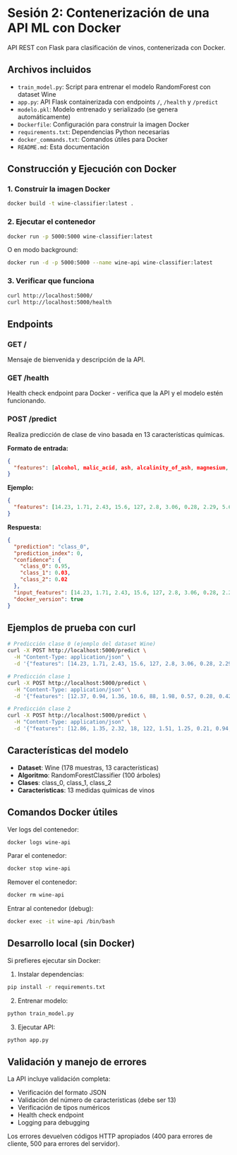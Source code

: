 # Sesión 2: Contenerización de una API ML con Docker

API REST con Flask para clasificación de vinos, contenerizada con Docker.

## Archivos incluidos

- `train_model.py`: Script para entrenar el modelo RandomForest con dataset Wine
- `app.py`: API Flask containerizada con endpoints `/`, `/health` y `/predict`
- `modelo.pkl`: Modelo entrenado y serializado (se genera automáticamente)
- `Dockerfile`: Configuración para construir la imagen Docker
- `requirements.txt`: Dependencias Python necesarias
- `docker_commands.txt`: Comandos útiles para Docker
- `README.md`: Esta documentación

## Construcción y Ejecución con Docker

### 1. Construir la imagen Docker
```bash
docker build -t wine-classifier:latest .
```

### 2. Ejecutar el contenedor
```bash
docker run -p 5000:5000 wine-classifier:latest
```

O en modo background:
```bash
docker run -d -p 5000:5000 --name wine-api wine-classifier:latest
```

### 3. Verificar que funciona
```bash
curl http://localhost:5000/
curl http://localhost:5000/health
```

## Endpoints

### GET /
Mensaje de bienvenida y descripción de la API.

### GET /health
Health check endpoint para Docker - verifica que la API y el modelo estén funcionando.

### POST /predict
Realiza predicción de clase de vino basada en 13 características químicas.

**Formato de entrada:**
```json
{
  "features": [alcohol, malic_acid, ash, alcalinity_of_ash, magnesium, total_phenols, flavanoids, nonflavanoid_phenols, proanthocyanins, color_intensity, hue, od280_od315_of_diluted_wines, proline]
}
```

**Ejemplo:**
```json
{
  "features": [14.23, 1.71, 2.43, 15.6, 127, 2.8, 3.06, 0.28, 2.29, 5.64, 1.04, 3.92, 1065]
}
```

**Respuesta:**
```json
{
  "prediction": "class_0",
  "prediction_index": 0,
  "confidence": {
    "class_0": 0.95,
    "class_1": 0.03,
    "class_2": 0.02
  },
  "input_features": [14.23, 1.71, 2.43, 15.6, 127, 2.8, 3.06, 0.28, 2.29, 5.64, 1.04, 3.92, 1065],
  "docker_version": true
}
```

## Ejemplos de prueba con curl

```bash
# Predicción clase 0 (ejemplo del dataset Wine)
curl -X POST http://localhost:5000/predict \
  -H "Content-Type: application/json" \
  -d '{"features": [14.23, 1.71, 2.43, 15.6, 127, 2.8, 3.06, 0.28, 2.29, 5.64, 1.04, 3.92, 1065]}'

# Predicción clase 1
curl -X POST http://localhost:5000/predict \
  -H "Content-Type: application/json" \
  -d '{"features": [12.37, 0.94, 1.36, 10.6, 88, 1.98, 0.57, 0.28, 0.42, 1.95, 1.05, 1.82, 520]}'

# Predicción clase 2
curl -X POST http://localhost:5000/predict \
  -H "Content-Type: application/json" \
  -d '{"features": [12.86, 1.35, 2.32, 18, 122, 1.51, 1.25, 0.21, 0.94, 4.1, 0.76, 1.29, 630]}'
```

## Características del modelo

- **Dataset**: Wine (178 muestras, 13 características)
- **Algoritmo**: RandomForestClassifier (100 árboles)
- **Clases**: class_0, class_1, class_2
- **Características**: 13 medidas químicas de vinos

## Comandos Docker útiles

Ver logs del contenedor:
```bash
docker logs wine-api
```

Parar el contenedor:
```bash
docker stop wine-api
```

Remover el contenedor:
```bash
docker rm wine-api
```

Entrar al contenedor (debug):
```bash
docker exec -it wine-api /bin/bash
```

## Desarrollo local (sin Docker)

Si prefieres ejecutar sin Docker:

1. Instalar dependencias:
```bash
pip install -r requirements.txt
```

2. Entrenar modelo:
```bash
python train_model.py
```

3. Ejecutar API:
```bash
python app.py
```

## Validación y manejo de errores

La API incluye validación completa:
- Verificación del formato JSON
- Validación del número de características (debe ser 13)
- Verificación de tipos numéricos
- Health check endpoint
- Logging para debugging

Los errores devuelven códigos HTTP apropiados (400 para errores de cliente, 500 para errores del servidor).